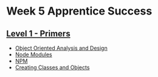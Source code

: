 # Week 5 Apprentice Success


## [Level 1 - Primers](./1-primers/README.md)
- [Object Oriented Analysis and Design](./1-object-oriented-analysis-design/README.md)
- [Node Modules](./2-node-modules/README.md)
- [NPM](./3-npm/README.md)
- [Creating Classes and Objects](./4-classes/README.md)


